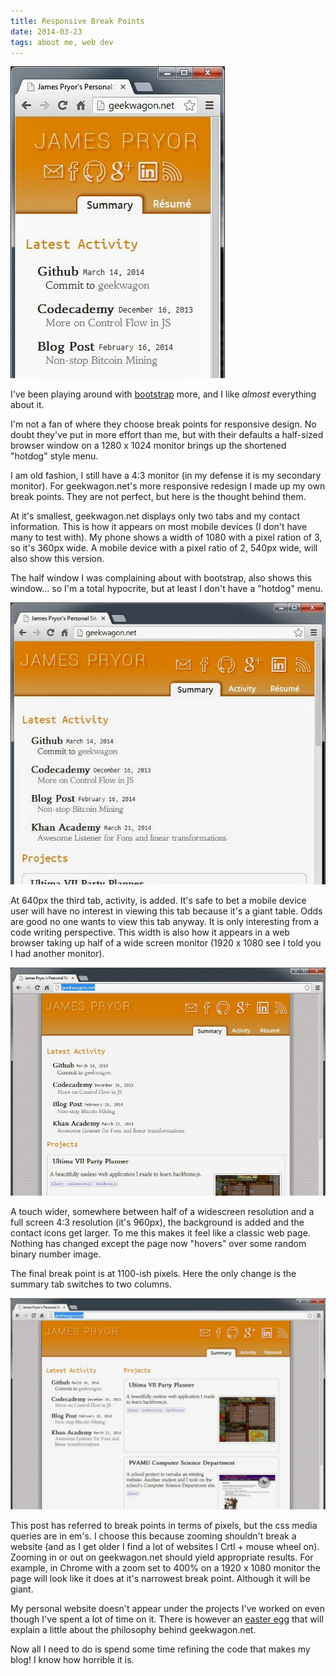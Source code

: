 ```yaml
---
title: Responsive Break Points
date: 2014-03-23
tags: about me, web dev
---
```


![geekwagon on a phone sized screen][pic-1]

I've been playing around with [bootstrap][link-1] more, and I like _almost_ everything about it.

I'm not a fan of where they choose break points for responsive design. No doubt they've put in more
effort than me, but with their defaults a half-sized browser window on a 1280 x 1024 monitor brings
up the shortened "hotdog" style menu.

I am old fashion, I still have a 4:3 monitor (in my defense it is my secondary monitor). For
geekwagon.net's more responsive redesign I made up my own break points. They are not perfect, but
here is the thought behind them.

<!-- more -->

At it's smallest, geekwagon.net displays only two tabs and my contact information. This is how it
appears on most mobile devices (I don't have many to test with). My phone shows a width of 1080 with
a pixel ration of 3, so it's 360px wide. A mobile device with a pixel ratio of 2, 540px wide, will
also show this version.

The half window I was complaining about with bootstrap, also shows this window... so I'm a total
hypocrite, but at least I don't have a "hotdog" menu.

![geekwagon on a tablet sized screen][pic-2]

At 640px the third tab, activity, is added. It's safe to bet a mobile device user will have no
interest in viewing this tab because it's a giant table. Odds are good no one wants to view this tab
anyway. It is only interesting from a code writing perspective. This width is also how it appears in
a web browser taking up half of a wide screen monitor (1920 x 1080 see I told you I had another
monitor).

![geekwagon on a monitor][pic-3]

A touch wider, somewhere between half of a widescreen resolution and a full screen 4:3 resolution
(it's 960px), the background is added and the contact icons get larger. To me this makes it feel
like a classic web page. Nothing has changed except the page now "hovers" over some random binary
number image.

The final break point is at 1100-ish pixels. Here the only change is the summary tab switches to two
columns.

![geekwagon on a big monitor][pic-4]

This post has referred to break points in terms of pixels, but the css media queries are in em's. I
choose this because zooming shouldn't break a website (and as I get older I find a lot of websites I
Crtl + mouse wheel on). Zooming in or out on geekwagon.net should yield appropriate results. For
example, in Chrome with a zoom set to 400% on a 1920 x 1080 monitor the page will look like it does
at it's narrowest break point. Although it will be giant.

My personal website doesn't appear under the projects I've worked on even though I've spent a lot of
time on it. There is however an [easter egg][link-2] that will explain a little about the philosophy
behind geekwagon.net.

Now all I need to do is spend some time refining the code that makes my blog! I know how horrible it
is.

[pic-1]: ../images/325px.jpg "geekwagon at 325px"
[pic-2]: ../images/640px.jpg "geekwagon at 640px"
[pic-3]: ../images/960px.jpg "geekwagon at 960px"
[pic-4]: ../images/1100ishpx.jpg "geekwagon at 1100-ish px"
[link-1]: http://getbootstrap.com/
[link-2]: http://geekwagon.net/#why
